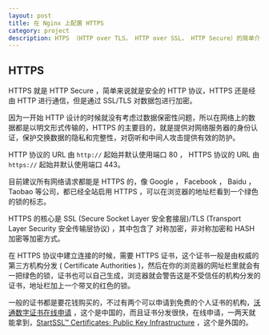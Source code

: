 ```yaml
---
layout: post
title: 在 Nginx 上配置 HTTPS
category: project
description: HTPS （HTTP over TLS， HTTP over SSL， HTTP Secure）的简单介绍和应用。
---
```


## HTTPS

HTTPS 就是 HTTP Secure ，简单来说就是安全的 HTTP 协议，HTTPS 还是经由 HTTP 进行通信，但是通过 SSL/TLS 对数据包进行加密。

因为一开始 HTTP 设计的时候就没有考虑过数据保密性问题，所以在网络上的数据都是以明文形式传输的，HTTPS 的主要目的，就是提供对网络服务器的身份认证，保护交换数据的隐私和完整性，对窃听和中间人攻击提供有效的防护。

HTTP 协议的 URL 由 `http://` 起始并默认使用端口 80 ， HTTPS 协议的 URL 由 `https://` 起始并默认使用端口 443。

目前建议所有网络请求都能是 HTTPS 的，像 Google ， Facebook ， Baidu ， Taobao 等公司，都已经全站启用 HTTPS ，可以在浏览器的地址栏看到一个绿色的锁的标志。

HTTPS 的核心是 SSL (Secure Socket Layer 安全套接层)/TLS (Transport Layer Security 安全传输层协议) ，其中包含了 对称加密，非对称加密和 HASH 加密等加密方式。

在 HTTPS 协议中建立连接的时候，需要 HTTPS 证书，这个证书一般是由权威的第三方机构分发 ( Certificate Authorities )，然后在你的浏览器的网址栏里就会有一把绿色的锁，证书也可以自己生成，浏览器就会警告这是不受信任的机构分发的证书，地址栏加上一个带叉的红色的锁。

一般的证书都是要花钱购买的，不过有两个可以申请到免费的个人证书的机构，[沃通数字证书在线申请](https://buy.wosign.com/free/?lan=cn) ，这个是中国的，而且证书分发很快，在线申请，一两天就能拿到，[StartSSL™ Certificates; Public Key Infrastructure](https://www.startssl.com/) ，这个是外国的。
